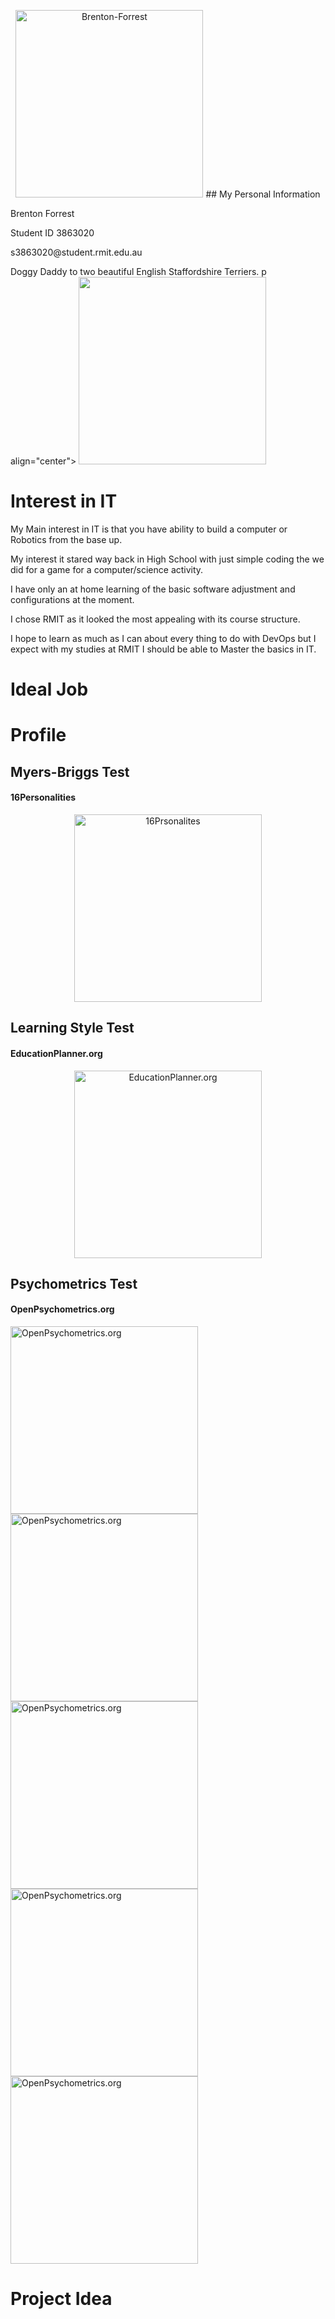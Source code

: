 <p align="center">
  <img src="https://brenton-forrest.github.io/images/B-MsPersonality.jpg" width="300" title=Brenton-Forrest>
## My Personal Information
<p> Brenton Forrest
<p> Student ID 3863020
<p> s3863020@student.rmit.edu.au
<p> Doggy Daddy to two beautiful English Staffordshire Terriers.
p align="center">
  <img src="https://brenton-forrest.github.io/images/B-MsPersonality.jpg" width="300" title=>

<h1> Interest in IT </h1>
<p> My Main interest in IT is that you have ability to build a computer or Robotics from the base up.
<p> My interest it stared way back in High School with just simple coding the we did for a game for a computer/science activity.
<p> I have only an at home learning of the basic software adjustment and configurations at the moment.
<p> I chose RMIT as it looked the most appealing with its course structure.
<p> I hope to learn as much as I can about every thing to do with DevOps but I expect with my studies at RMIT I should be able to Master the basics in IT.

<h1> Ideal Job </h1>
<p>
<h1> Profile </h1>
<p>




<h2> Myers-Briggs Test </h2> <h4> 16Personalities </h4>

<p align="center">
  <img src="https://brenton-forrest.github.io/images/B-MsPersonality.jpg" width="300" title="16Prsonalites">
<h2> Learning Style Test </h2> <h4> EducationPlanner.org </h4>

<p align="center">
  <img src="https://brenton-forrest.github.io/images/LearningStyleTest.jpg"     width="300" title="EducationPlanner.org">
  <h2> Psychometrics Test </h2> <h4> OpenPsychometrics.org </h4>

  <img src="https://brenton-forrest.github.io/images/PsychometricsF1.jpg"
  width="300" title="OpenPsychometrics.org">
  <img src="https://brenton-forrest.github.io/images/PsychometricsF2.jpg"
  width="300" title="OpenPsychometrics.org">
  <img src="https://brenton-forrest.github.io/images/PsychometricsF3.jpg"
  width="300" title="OpenPsychometrics.org">
  <img src="https://brenton-forrest.github.io/images/PsychometricsF4.jpg"
  width="300" title="OpenPsychometrics.org">
  <img src="https://brenton-forrest.github.io/images/PsychometricsF5.jpg"
  width="300" title="OpenPsychometrics.org">

<h1> Project Idea </h1>
